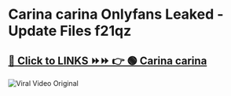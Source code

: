 
 # Carina carina Onlyfans Leaked - Update Files f21qz

## <h2><a href="https://clipsfans.com/Carina_carina&ref=git">🔗 Click to LINKS ⏩⏩ 👉 🟢 Carina carina </a></h2>

<a href="https://clipsfans.com/Carina_carina&ref=git" rel="nofollow" data-target="animated-image.originalLink"><img src="https://i.ibb.co.com/xMMVF88/686577567.gif" alt="Viral Video Original" style="max-width: 100%; display: inline-block;" data-target="animated-image.originalImage"></a>

